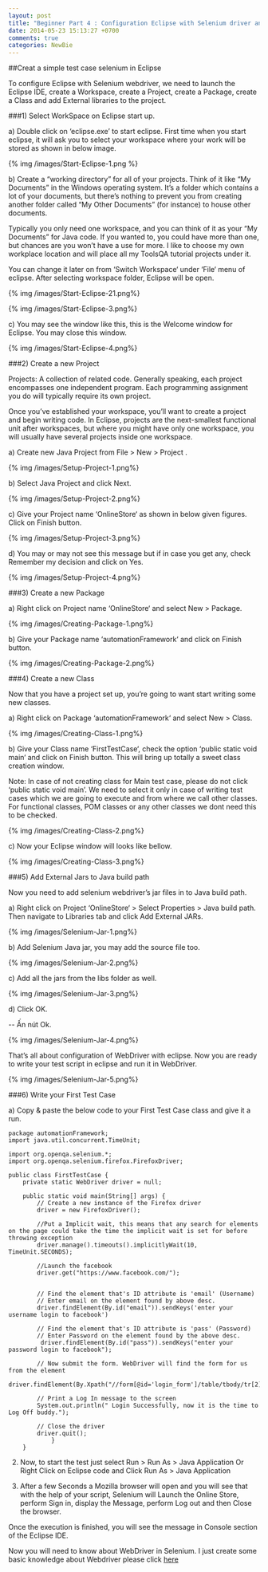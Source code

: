 ```yaml
---
layout: post
title: "Beginner Part 4 : Configuration Eclipse with Selenium driver and Create Fisrt Test"
date: 2014-05-23 15:13:27 +0700
comments: true
categories: NewBie
---
```

##Creat a simple test case selenium in Eclipse

To configure Eclipse with Selenium webdriver, we need to launch the Eclipse IDE, create a Workspace, create a Project, create a Package, create a Class and add External libraries to the project.

<!--more-->

###1) Select WorkSpace on Eclipse start up.

a) Double click on ‘eclipse.exe’ to start eclipse. First time when you start eclipse, it will ask you to select your workspace where your work will be stored as shown in below image.

{% img /images/Start-Eclipse-1.png %}

b) Create a “working directory” for all of your projects. Think of it like “My Documents” in the Windows operating system. It’s a folder which contains a lot of your documents, but there’s nothing to prevent you from creating another folder called “My Other Documents” (for instance) to house other documents.

Typically you only need one workspace, and you can think of it as your “My Documents” for Java code. If you wanted to, you could have more than one, but chances are you won’t have a use for more. I like to choose my own workplace location and will place all my ToolsQA tutorial projects under it.

You can change it later on from ‘Switch Workspace‘ under ‘File‘ menu of eclipse. After selecting workspace folder, Eclipse will be open.

{% img /images/Start-Eclipse-21.png%}

{% img /images/Start-Eclipse-3.png%}

c) You may see the window like this, this is the Welcome window for Eclipse. You may close this window.

{% img /images/Start-Eclipse-4.png%}

###2) Create a new Project

Projects: A collection of related code. Generally speaking, each project encompasses one independent program. Each programming assignment you do will typically require its own project.

Once you’ve established your workspace, you’ll want to create a project and begin writing code. In Eclipse, projects are the next-smallest functional unit after workspaces, but where you might have only one workspace, you will usually have several projects inside one workspace.

a) Create new Java Project from File > New > Project .

{% img /images/Setup-Project-1.png%}

b) Select Java Project and click Next.

{% img /images/Setup-Project-2.png%}

c) Give your Project name ‘OnlineStore‘ as shown in below given figures. Click on Finish button.

{% img /images/Setup-Project-3.png%}

d) You may or may not see this message but if in case you get any, check Remember my decision and  click on Yes.

{% img /images/Setup-Project-4.png%}

###3) Create a new Package

a) Right click on Project name ‘OnlineStore‘ and select New > Package.

{% img /images/Creating-Package-1.png%}

b) Give your Package name ‘automationFramework‘ and click on Finish button.

{% img /images/Creating-Package-2.png%}

###4) Create a new Class

Now that you have a project set up, you’re going to want start writing some new classes.

a) Right click on Package ‘automationFramework‘ and select New > Class.

{% img /images/Creating-Class-1.png%}

b)  Give your Class name ‘FirstTestCase‘, check the option ‘public static void main‘ and click on Finish button. This will bring up totally a sweet class creation window.

Note: In case of not creating class for Main test case, please do not click ‘public static void main’. We need to select it only in case of writing test cases which we are going to execute and from where we call other classes. For functional classes, POM classes or any other classes we dont need this to be checked.

{% img /images/Creating-Class-2.png%}

c) Now your Eclipse window will looks like bellow.

{% img /images/Creating-Class-3.png%}

###5) Add External Jars to Java build path

Now you need to add selenium webdriver’s jar files in to Java build path.

a) Right click on Project ‘OnlineStore‘ > Select Properties > Java build path. Then navigate to Libraries tab and click Add External JARs.

{% img /images/Selenium-Jar-1.png%}

b) Add Selenium Java jar, you may add the source file too.

{% img /images/Selenium-Jar-2.png%}

c) Add all the jars from the libs folder as well.

{% img /images/Selenium-Jar-3.png%}

d) Click OK.

-- Ấn nút Ok.

{% img /images/Selenium-Jar-4.png%}

That’s all about configuration of WebDriver with eclipse. Now you are ready to write your test script in eclipse and run it in WebDriver.

{% img /images/Selenium-Jar-5.png%}

###6) Write your First Test Case

a) Copy & paste the below code to your First Test Case class and give it a run.

```
package automationFramework;
import java.util.concurrent.TimeUnit;
 
import org.openqa.selenium.*;
import org.openqa.selenium.firefox.FirefoxDriver;
 
public class FirstTestCase {
    private static WebDriver driver = null;
 
    public static void main(String[] args) {
        // Create a new instance of the Firefox driver
        driver = new FirefoxDriver();
 
        //Put a Implicit wait, this means that any search for elements on the page could take the time the implicit wait is set for before throwing exception
        driver.manage().timeouts().implicitlyWait(10, TimeUnit.SECONDS);
 
        //Launch the facebook
        driver.get("https://www.facebook.com/");
 
        
        // Find the element that's ID attribute is 'email' (Username)
        // Enter email on the element found by above desc.
		driver.findElement(By.id("email")).sendKeys('enter your username login to facebook')
 
        // Find the element that's ID attribute is 'pass' (Password)
        // Enter Password on the element found by the above desc.
         driver.findElement(By.id("pass")).sendKeys("enter your password login to facebook"); 
 
        // Now submit the form. WebDriver will find the form for us from the element 
        driver.findElement(By.Xpath("//form[@id='login_form']/table/tbody/tr[2]/td[3]/label/input")).click();
 
        // Print a Log In message to the screen
        System.out.println(" Login Successfully, now it is the time to Log Off buddy.");
 
        // Close the driver
        driver.quit();
            }
    }
```

2) Now, to start the test just select Run > Run As > Java Application Or Right Click on Eclipse code and Click Run As  > Java Application

3) After a few Seconds a Mozilla browser will open  and you will see that with the help of your script, Selenium will Launch the Online Store, perform Sign in, display the Message, perform Log out and then Close the browser.

Once the execution is finished, you will see the message in Console section of the Eclipse IDE.

Now you will need to know about WebDriver in Selenium. I just create some basic knowledge about Webdriver please click [here](/blog/categories/webdriver/)